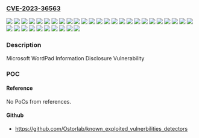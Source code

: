 ### [CVE-2023-36563](https://cve.mitre.org/cgi-bin/cvename.cgi?name=CVE-2023-36563)
![](https://img.shields.io/static/v1?label=Product&message=Windows%2010%20Version%201507&color=blue)
![](https://img.shields.io/static/v1?label=Product&message=Windows%2010%20Version%201607&color=blue)
![](https://img.shields.io/static/v1?label=Product&message=Windows%2010%20Version%201809&color=blue)
![](https://img.shields.io/static/v1?label=Product&message=Windows%2010%20Version%2021H2&color=blue)
![](https://img.shields.io/static/v1?label=Product&message=Windows%2010%20Version%2022H2&color=blue)
![](https://img.shields.io/static/v1?label=Product&message=Windows%2011%20version%2021H2&color=blue)
![](https://img.shields.io/static/v1?label=Product&message=Windows%2011%20version%2022H2&color=blue)
![](https://img.shields.io/static/v1?label=Product&message=Windows%20Server%202008%20%20Service%20Pack%202&color=blue)
![](https://img.shields.io/static/v1?label=Product&message=Windows%20Server%202008%20R2%20Service%20Pack%201%20(Server%20Core%20installation)&color=blue)
![](https://img.shields.io/static/v1?label=Product&message=Windows%20Server%202008%20R2%20Service%20Pack%201&color=blue)
![](https://img.shields.io/static/v1?label=Product&message=Windows%20Server%202008%20Service%20Pack%202%20(Server%20Core%20installation)&color=blue)
![](https://img.shields.io/static/v1?label=Product&message=Windows%20Server%202008%20Service%20Pack%202&color=blue)
![](https://img.shields.io/static/v1?label=Product&message=Windows%20Server%202012%20(Server%20Core%20installation)&color=blue)
![](https://img.shields.io/static/v1?label=Product&message=Windows%20Server%202012%20R2%20(Server%20Core%20installation)&color=blue)
![](https://img.shields.io/static/v1?label=Product&message=Windows%20Server%202012%20R2&color=blue)
![](https://img.shields.io/static/v1?label=Product&message=Windows%20Server%202012&color=blue)
![](https://img.shields.io/static/v1?label=Product&message=Windows%20Server%202016%20(Server%20Core%20installation)&color=blue)
![](https://img.shields.io/static/v1?label=Product&message=Windows%20Server%202016&color=blue)
![](https://img.shields.io/static/v1?label=Product&message=Windows%20Server%202019%20(Server%20Core%20installation)&color=blue)
![](https://img.shields.io/static/v1?label=Product&message=Windows%20Server%202019&color=blue)
![](https://img.shields.io/static/v1?label=Product&message=Windows%20Server%202022&color=blue)
![](https://img.shields.io/static/v1?label=Version&message=10.0.0%3C%2010.0.10240.20232%20&color=brighgreen)
![](https://img.shields.io/static/v1?label=Version&message=10.0.0%3C%2010.0.14393.6351%20&color=brighgreen)
![](https://img.shields.io/static/v1?label=Version&message=10.0.0%3C%2010.0.17763.4974%20&color=brighgreen)
![](https://img.shields.io/static/v1?label=Version&message=10.0.0%3C%2010.0.19041.3570%20&color=brighgreen)
![](https://img.shields.io/static/v1?label=Version&message=10.0.0%3C%2010.0.19045.3570%20&color=brighgreen)
![](https://img.shields.io/static/v1?label=Version&message=10.0.0%3C%2010.0.20348.2031%20&color=brighgreen)
![](https://img.shields.io/static/v1?label=Version&message=10.0.0%3C%2010.0.22000.2538%20&color=brighgreen)
![](https://img.shields.io/static/v1?label=Version&message=10.0.0%3C%2010.0.22621.2428%20&color=brighgreen)
![](https://img.shields.io/static/v1?label=Version&message=6.0.0%3C%206.0.6003.22317%20&color=brighgreen)
![](https://img.shields.io/static/v1?label=Version&message=6.0.0%3C%206.1.7601.26769%20&color=brighgreen)
![](https://img.shields.io/static/v1?label=Version&message=6.1.0%3C%206.1.7601.26769%20&color=brighgreen)
![](https://img.shields.io/static/v1?label=Version&message=6.2.0%3C%206.2.9200.24523%20&color=brighgreen)
![](https://img.shields.io/static/v1?label=Version&message=6.3.0%3C%206.3.9600.21620%20&color=brighgreen)
![](https://img.shields.io/static/v1?label=Vulnerability&message=Information%20Disclosure&color=brighgreen)

### Description

Microsoft WordPad Information Disclosure Vulnerability

### POC

#### Reference
No PoCs from references.

#### Github
- https://github.com/Ostorlab/known_exploited_vulnerbilities_detectors

